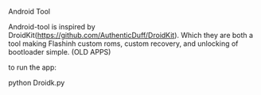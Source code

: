 Android Tool

Android-tool is inspired by DroidKit(https://github.com/AuthenticDuff/DroidKit). Which they are both a tool making Flashinh custom roms, custom recovery, and unlocking of bootloader simple. (OLD APPS)

to run the app:

python Droidk.py
